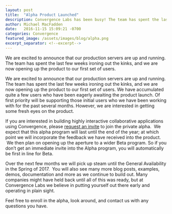 ```yaml
---
layout: post
title:  "Alpha Product Launched"
description: Convergence Labs has been busy! The team has spent the last few weeks ironing out the kinks, and we are now opening up the product to our first set of users.
author: Michael MacFadden
date:   2016-11-15 15:09:21 -0700
categories: Convergence
featured_image: /assets/images/blog/alpha.png
excerpt_separator: <!--excerpt-->
---
```

We are excited to announce that our production servers are up and running. The team has spent the last few weeks ironing out the kinks, and we are now opening up the product to our first set of users.
<!--excerpt-->

We are excited to announce that our production servers are up and running. The team has spent the last few weeks ironing out the kinks, and we are now opening up the product to our first set of users. We have accumulated quite a few users who have been eagerly awaiting the product launch. Of first priority will be supporting those initial users who we have been working with for the past several months. However, we are interested in getting some fresh eyes on the product.

If you are interested in building highly interactive collaborative applications using Convergence, please [request an invite](https://admin.convergence.io/request-invite) to join the private alpha.  We expect that this alpha program will last until the end of the year; at which point we will incorporate the feedback we have received into the product.  We then plan on opening up the aperture to a wider Beta program. So if you don’t get an immediate invite into the Alpha program, you will automatically be first in line for Beta.

Over the next few months we will pick up steam until the General Availability in the Spring of 2017.  You will also see many more blog posts, examples, demos, documentation and more as we continue to build out. Many companies might have held back until all of this was ready, but at Convergence Labs we believe in putting yourself out there early and operating in plain sight.

Feel free to enroll in the alpha, look around, and contact us with any questions you have.